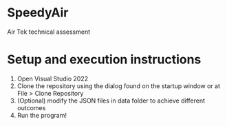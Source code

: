 # SpeedyAir

Air Tek technical assessment

# Setup and execution instructions

1. Open Visual Studio 2022
2. Clone the repository using the dialog found on the startup window or at File > Clone Repository
3. (Optional) modify the JSON files in data folder to achieve different outcomes
4. Run the program!
